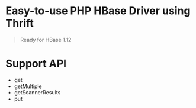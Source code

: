 # Easy-to-use PHP HBase Driver using Thrift
> Ready for HBase 1.12

# Support API
- get
- getMultiple
- getScannerResults
- put